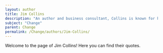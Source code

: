 ```yaml
---
layout: author
title: Jim Collins
description: "An author and business consultant, Collins is known for his books on business management and change, particularly 'Good to Great' which analyzes how companies successfully manage change."
subject: "Change"
parent: Change
permalink: /Change/authors/Jim-Collins/
---
```


Welcome to the page of Jim Collins! Here you can find their quotes.
